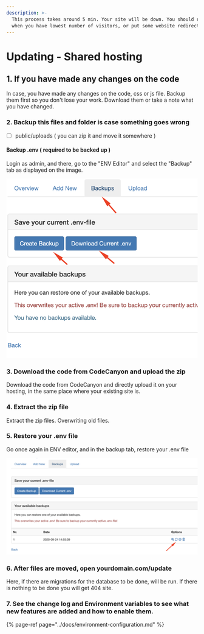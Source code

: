 ```yaml
---
description: >-
  This process takes around 5 min. Your site will be down. You should run it
  when you have lowest number of visitors, or put some website redirect.
---
```


# Updating - Shared hosting

## 1. If you have made any changes on the code

In case, you have made any changes on the code, css or js file. Backup them first so you don't lose your work. Download them or take a note what you have changed.

### 2. Backup this files and folder is case something goes wrong

* [ ] public/uploads  \( you can zip it and move it somewhere \)

#### Backup .env \( required to be backed up \)

Login as admin, and there, go to the "ENV Editor" and select the "Backup" tab as displayed on the image. 

![](../.gitbook/assets/backup.png)

### 3. Download the code from CodeCanyon and upload the zip

Download the code from CodeCanyon and directly upload it on your hosting, in the same place where your existing site is.

### 4. Extract the zip file

Extract the zip files. Overwriting old files.

### **5. Restore your .env file**

Go once again in ENV editor, and in the backup tab, restore your .env file

![](../.gitbook/assets/restore.png)

### 6. After files are moved, open yourdomain.com/update

Here, if there are migrations for the database to be done, will be run. If there is nothing to be done you will get 404 site.

### 7. See the change log and Environment variables to see what new features are added and how to enable them.

{% page-ref page="../docs/environment-configuration.md" %}

